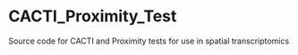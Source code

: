 # CACTI_Proximity_Test
Source code for CACTI and Proximity tests for use in spatial transcriptomics 
